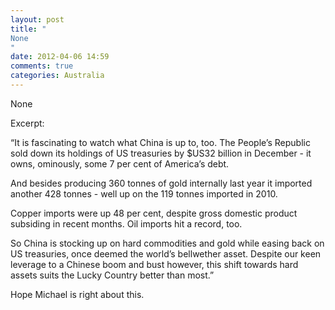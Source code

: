 ```yaml
---
layout: post
title: "
None
"
date: 2012-04-06 14:59
comments: true
categories: Australia
---
```


None


Excerpt:


“It is fascinating to watch what China is up to, too. The People’s Republic sold down its holdings of US treasuries by $US32 billion in December - it owns, ominously, some 7 per cent of America’s debt.


And besides producing 360 tonnes of gold internally last year it imported another 428 tonnes - well up on the 119 tonnes imported in 2010.


Copper imports were up 48 per cent, despite gross domestic product subsiding in recent months. Oil imports hit a record, too.


So China is stocking up on hard commodities and gold while easing back on US treasuries, once deemed the world’s bellwether asset. Despite our keen leverage to a Chinese boom and bust however, this shift towards hard assets suits the Lucky Country better than most.”


Hope Michael is right about this.

